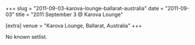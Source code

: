 +++
slug = "2011-09-03-karova-lounge-ballarat-australia"
date = "2011-09-03"
title = "2011 September 3 @ Karova Lounge"

[extra]
venue = "Karova Lounge, Ballarat, Australia"
+++

No known setlist.
